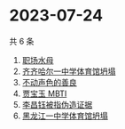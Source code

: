 # 2023-07-24

共 6 条

<!-- BEGIN -->
<!-- 最后更新时间 Mon Jul 24 2023 19:06:03 GMT+0800 (China Standard Time) -->

1. [职场水母](https://www.zhihu.com/search?q=%E8%81%8C%E5%9C%BA%E6%B0%B4%E6%AF%8D)
1. [齐齐哈尔一中学体育馆坍塌](https://www.zhihu.com/search?q=%E9%BD%90%E9%BD%90%E5%93%88%E5%B0%94%E4%B8%80%E4%B8%AD%E5%AD%A6%E4%BD%93%E8%82%B2%E9%A6%86%E5%9D%8D%E5%A1%8C)
1. [不动声色的善良](https://www.zhihu.com/search?q=%E4%B8%8D%E5%8A%A8%E5%A3%B0%E8%89%B2%E7%9A%84%E5%96%84%E8%89%AF)
1. [贾宝玉 MBTI](https://www.zhihu.com/search?q=%E8%B4%BE%E5%AE%9D%E7%8E%89%20MBTI)
1. [李昌钰被指伪造证据](https://www.zhihu.com/search?q=%E6%9D%8E%E6%98%8C%E9%92%B0%E8%A2%AB%E6%8C%87%E4%BC%AA%E9%80%A0%E8%AF%81%E6%8D%AE)
1. [黑龙江一中学体育馆坍塌](https://www.zhihu.com/search?q=%E9%BB%91%E9%BE%99%E6%B1%9F%E4%B8%80%E4%B8%AD%E5%AD%A6%E4%BD%93%E8%82%B2%E9%A6%86%E5%9D%8D%E5%A1%8C)

<!-- END -->

